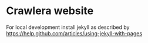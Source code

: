 # Crawlera website

For local development install jekyll as described by https://help.github.com/articles/using-jekyll-with-pages
